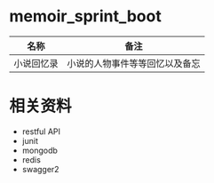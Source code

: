 # memoir_sprint_boot

|名称|备注|
|---|---|
|小说回忆录|小说的人物事件等等回忆以及备忘|


# 相关资料
* restful API
* junit
* mongodb
* redis
* swagger2